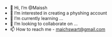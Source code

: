 - 👋 Hi, I’m @Maissh
- 👀 I’m interested in creating a physhing account
- 🌱 I’m currently learning ...
- 💞️ I’m looking to collaborate on ...
- 📫 How to reach me - maichswart@gmail.com

<!---
Maissh/Maissh is a ✨ special ✨ repository because its `README.md` (this file) appears on your GitHub profile.
You can click the Preview link to take a look at your changes.
--->
